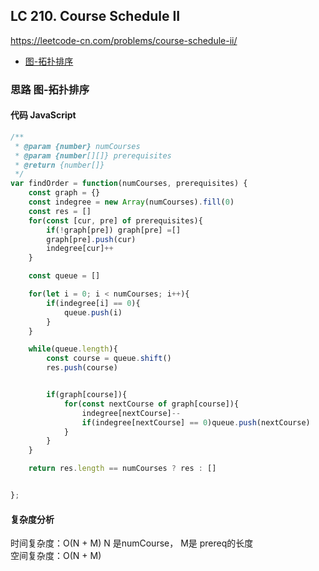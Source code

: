 ## LC 210. Course Schedule II
https://leetcode-cn.com/problems/course-schedule-ii/

- [图-拓扑排序](#思路-图-拓扑排序)

### 思路 图-拓扑排序

#### 代码 JavaScript

```JavaScript
/**
 * @param {number} numCourses
 * @param {number[][]} prerequisites
 * @return {number[]}
 */
var findOrder = function(numCourses, prerequisites) {
    const graph = {}
    const indegree = new Array(numCourses).fill(0)
    const res = []
    for(const [cur, pre] of prerequisites){
        if(!graph[pre]) graph[pre] =[]
        graph[pre].push(cur)
        indegree[cur]++
    }

    const queue = []

    for(let i = 0; i < numCourses; i++){
        if(indegree[i] == 0){
            queue.push(i)
        }
    }

    while(queue.length){
        const course = queue.shift()
        res.push(course)


        if(graph[course]){
            for(const nextCourse of graph[course]){
                indegree[nextCourse]--
                if(indegree[nextCourse] == 0)queue.push(nextCourse)
            }
        }
    }

    return res.length == numCourses ? res : []


};

```

#### 复杂度分析
时间复杂度：O(N + M) N 是numCourse， M是 prereq的长度 </br>
空间复杂度：O(N + M)
